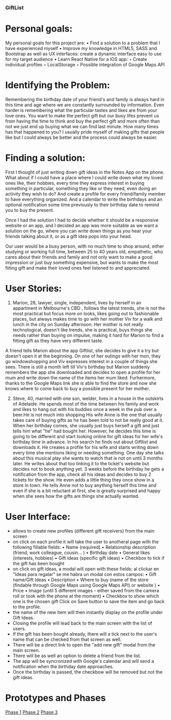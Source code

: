 ### GiftList

# Personal goals:

My personal goals for this project are:
• Find a solution to a problem that I have experienced myself
• Improve my knowledge in HTML5, SASS and Bootstrap as well as UX interfaces: create a dynamic interface easy to use for my target audience
• Learn React Native for a IOS app:
    ◦ Create individual profiles
    ◦ LocalStorage
    ◦ Possible integration of Google Maps API
 
 
# Identifying the Problem:
 
Remembering the birthday date of your friend's and family is always hard in this time and age where we are constantly surrounded by information. Even harder is remembering what the particular tastes and likes are from your love ones. You want to make the perfect gift but our busy lifes prevent us from having the time to think and buy the perfect gift and more often than not we just end up buying what we can find last minute. How many times has that happened to you? I usually pride myself of making gifts that people like but I could always be better and the process could always be easier.

# Finding a solution:

First I thought of just writing down gift ideas in the Notes App on the phone.
What about if I could have a place where I could write down what my loved ones like, their hobbies, every time they express interest in buying something in particular, something they like or they need, even doing an activity they wish to do? And create a profile for every friend/family member to have everything organized. And a calendar to write the birthdays and an optional notification some time previously to their birthday date to remind you to buy the present. 

Once I had the solution I had to decide whether it should be a responsive website or an app, and I decided an app was more suitable as we want a solution on the go, where you can write down things as you hear your friends talking about it, or as a gift idea pops into your head.

Our user would be a busy person, with no much time to shop around, either studying or working full time, between 25 to 40 years old, empathetic, who cares about their friends and family and not only want to make a good impression or just buy something expensive, but wants to make the most fiiting gift and make their loved ones feel listened to and appreciated. 

# User Stories:

1) Marion, 28, lawyer, single, independent, lives by herself in an appartment in Melbourne's CBD , follows the latest trends, she is not the most practical but focus more on looks, likes going out to fashionable places, but always makes time to go with her mother Viv for a walk and lunch in the city on Sunday afternoon. Her mother is not really technological, doesn't like trends, she is practical, buys things she needs rather than buying on impulse, making it hard for Marion to find a fitting gift as they have very different taste.

A friend tells Marion about the app Giftlist, she decides to give it a try but doesn't open it at the beginning. On one of her outings with her mon, they go windowshopping and Viv expresses interest in a couple of things she sees. There is still a month left till Viv's birthday but Marion suddenly remembers the app she downloaded and decides to open a profile for her mum and write down the name of the items her mum liked. Furhermore, thanks to the Google Maps link she is able to find the store and now she knows where to come back to buy a possible present for her mother.

2) Steve, 40, married with one son, welder, lives in a house in the outskirts of Adelaide. He spends most of the time between his family and work and likes to hang out with his buddies once a week in the pub over a beer.He is not much into shopping His wife Anne is the one that usually takes care of buying gifts as he has been told to not be really good at it. When her birthday comes, she usually just buys herself a gift and just tells him what "he" had bought her. However, he decides this time is going to be different and start looking online for gift ideas for her wife's birthday time in advance. In his search he finds out about Giftlist and downloads it. He creates a profile for his wife and starts writing down every time she mentions liking or needing something. One day she talks about this musical play she wants to watch that is not on until 3 months later. He writes about that too linking it to the ticket's website but decides not to book anything yet. 3 weeks before the birthday he gets a notification from the app, check all his ideas and decides to buy 2 tickets for the show. He even adds a little thing they once show in a store in town. He tells Anne not to buy anything herself this time and even if she is a bit reluctant at first, she is greatly surprised and happy when she sees how the gifts are things she actually wanted.  

# User Interface:

- allows to create new profiles (different gift receivers) from the main screen
- on click on each profile it will take the user to anotheral page with the following fillable fields:
   • Name (required)
   • Relationship description (friend, work colleague, cousin... )
   • Birthday date
   • General likes (interests, hobbies)
   • Gift ideas (specific gift ideas)
   • Checkbox to tick if the gift has been bought 
 - on click on gift ideas, a modal will open with these fields: al clickar en "Ideas para regalar" se me habra un modal con estos campos:
   • Gift name/Gift Ideas
   • Description
   • Where to buy (name of the store (findable through Google Maps using Google Maps API) or website )
   • Price
   • Image (until 5 different images -  either saved from the camera roll or took with the phone at the moment) 
   • Checkbox to show which one is the chosen gift
   Click on Save button to save the item and go back to the profile.
 - the name of the new item will then instantly display on the profile under Gift Ideas.
 - Closing the profile will lead back to the main screen with the list of users. 
 - If the gift has been bought already, there will a tick next to the user's name that can be checked from that screen as well.
 - There will be a direct link to open the "add new gift" modal from the main screen. 
 - There will be as well an option to delete a friend from the list.
 - The app will be syncronized with Google's calendar and will send a notification when the birthday date approaches.
 - Once the birthday is passed, the checkbow will be removed but not the gift ideas.
 
# Prototypes and Phases

[Phase 1](./Fase-1.md)
[Phase 2](./Fase-2.md)
[Phase 3](./Fase-3.md)
